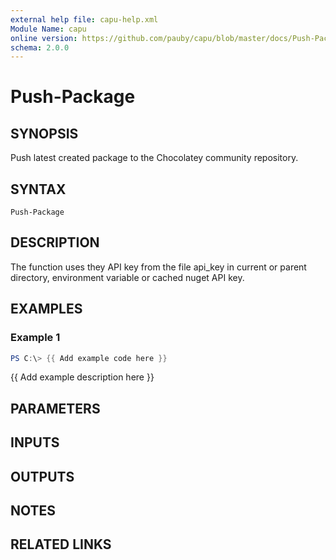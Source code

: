 ```yaml
---
external help file: capu-help.xml
Module Name: capu
online version: https://github.com/pauby/capu/blob/master/docs/Push-Package.md
schema: 2.0.0
---
```


# Push-Package

## SYNOPSIS
Push latest created package to the Chocolatey community repository.

## SYNTAX

```
Push-Package
```

## DESCRIPTION
The function uses they API key from the file api_key in current or parent directory, environment variable
or cached nuget API key.

## EXAMPLES

### Example 1
```powershell
PS C:\> {{ Add example code here }}
```

{{ Add example description here }}

## PARAMETERS

## INPUTS

## OUTPUTS

## NOTES

## RELATED LINKS
